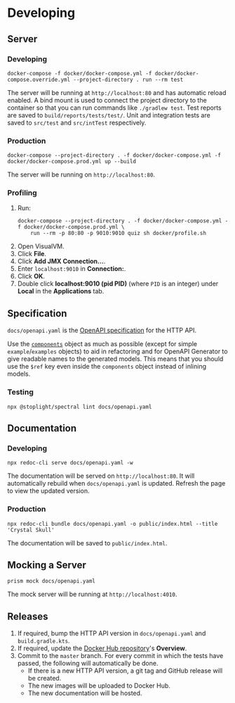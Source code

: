 # Developing

## Server

### Developing

```
docker-compose -f docker/docker-compose.yml -f docker/docker-compose.override.yml --project-directory . run --rm test
```

The server will be running at `http://localhost:80` and has automatic reload enabled. A bind mount is used to connect the project directory to the container so that you can run commands like `./gradlew test`. Test reports are saved to `build/reports/tests/test/`. Unit and integration tests are saved to `src/test` and `src/intTest` respectively.

### Production

```
docker-compose --project-directory . -f docker/docker-compose.yml -f docker/docker-compose.prod.yml up --build
```

The server will be running on `http://localhost:80`.

### Profiling

1. Run:
    ```
    docker-compose --project-directory . -f docker/docker-compose.yml -f docker/docker-compose.prod.yml \
        run --rm -p 80:80 -p 9010:9010 quiz sh docker/profile.sh
    ```
1. Open VisualVM.
1. Click **File**.
1. Click **Add JMX Connection...**.
1. Enter `localhost:9010` in **Connection:**.
1. Click **OK**.
1. Double click **localhost:9010 (pid PID)** (where `PID` is an integer) under **Local** in the **Applications** tab.

## Specification

`docs/openapi.yaml` is the [OpenAPI specification](https://swagger.io/specification/) for the HTTP API. 

Use the [`components`](https://swagger.io/specification/#componentsObject) object as much as possible (except for simple `example`/`examples` objects) to aid in refactoring and for OpenAPI Generator to give readable names to the generated models. This means that you should use the `$ref` key even inside the `components` object instead of inlining models.

### Testing

```
npx @stoplight/spectral lint docs/openapi.yaml
```

## Documentation

### Developing

```
npx redoc-cli serve docs/openapi.yaml -w
```

The documentation will be served on `http://localhost:80`. It will automatically rebuild when `docs/openapi.yaml` is updated. Refresh the page to view the updated version.

### Production

```
npx redoc-cli bundle docs/openapi.yaml -o public/index.html --title 'Crystal Skull'
```

The documentation will be saved to `public/index.html`.

## Mocking a Server

`prism mock docs/openapi.yaml`

The mock server will be running at `http://localhost:4010`.

## Releases

1. If required, bump the HTTP API version in `docs/openapi.yaml` and `build.gradle.kts`.
1. If required, update the [Docker Hub repository](https://hub.docker.com/r/neelkamath/crystal-skull)'s **Overview**.
1. Commit to the `master` branch. For every commit in which the tests have passed, the following will automatically be done.
    - If there is a new HTTP API version, a git tag and GitHub release will be created.
    - The new images will be uploaded to Docker Hub.
    - The new documentation will be hosted.